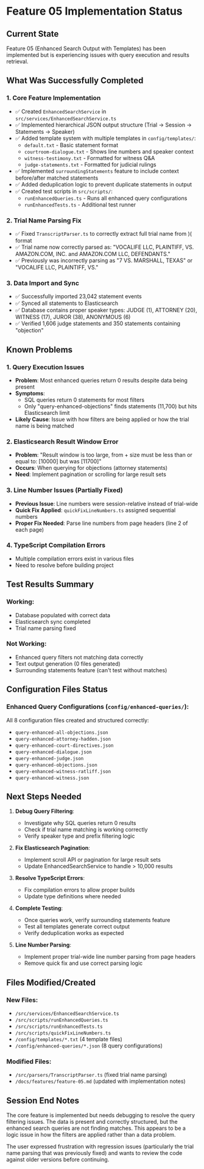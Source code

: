# Feature 05 Implementation Status

## Current State
Feature 05 (Enhanced Search Output with Templates) has been implemented but is experiencing issues with query execution and results retrieval.

## What Was Successfully Completed

### 1. Core Feature Implementation
- ✅ Created `EnhancedSearchService` in `src/services/EnhancedSearchService.ts`
- ✅ Implemented hierarchical JSON output structure (Trial → Session → Statements → Speaker)
- ✅ Added template system with multiple templates in `config/templates/`:
  - `default.txt` - Basic statement format
  - `courtroom-dialogue.txt` - Shows line numbers and speaker context
  - `witness-testimony.txt` - Formatted for witness Q&A
  - `judge-statements.txt` - Formatted for judicial rulings
- ✅ Implemented `surroundingStatements` feature to include context before/after matched statements
- ✅ Added deduplication logic to prevent duplicate statements in output
- ✅ Created test scripts in `src/scripts/`:
  - `runEnhancedQueries.ts` - Runs all enhanced query configurations
  - `runEnhancedTests.ts` - Additional test runner

### 2. Trial Name Parsing Fix
- ✅ Fixed `TranscriptParser.ts` to correctly extract full trial name from )( format
- ✅ Trial name now correctly parsed as: "VOCALIFE LLC, PLAINTIFF, VS. AMAZON.COM, INC. and AMAZON.COM LLC, DEFENDANTS."
- ✅ Previously was incorrectly parsing as "7 VS. MARSHALL, TEXAS" or "VOCALIFE LLC, PLAINTIFF, VS."

### 3. Data Import and Sync
- ✅ Successfully imported 23,042 statement events
- ✅ Synced all statements to Elasticsearch
- ✅ Database contains proper speaker types: JUDGE (1), ATTORNEY (20), WITNESS (17), JUROR (38), ANONYMOUS (6)
- ✅ Verified 1,606 judge statements and 350 statements containing "objection"

## Known Problems

### 1. Query Execution Issues
- **Problem**: Most enhanced queries return 0 results despite data being present
- **Symptoms**: 
  - SQL queries return 0 statements for most filters
  - Only "query-enhanced-objections" finds statements (11,700) but hits Elasticsearch limit
- **Likely Cause**: Issue with how filters are being applied or how the trial name is being matched

### 2. Elasticsearch Result Window Error
- **Problem**: "Result window is too large, from + size must be less than or equal to: [10000] but was [11700]"
- **Occurs**: When querying for objections (attorney statements)
- **Need**: Implement pagination or scrolling for large result sets

### 3. Line Number Issues (Partially Fixed)
- **Previous Issue**: Line numbers were session-relative instead of trial-wide
- **Quick Fix Applied**: `quickFixLineNumbers.ts` assigned sequential numbers
- **Proper Fix Needed**: Parse line numbers from page headers (line 2 of each page)

### 4. TypeScript Compilation Errors
- Multiple compilation errors exist in various files
- Need to resolve before building project

## Test Results Summary

### Working:
- Database populated with correct data
- Elasticsearch sync completed
- Trial name parsing fixed

### Not Working:
- Enhanced query filters not matching data correctly
- Text output generation (0 files generated)
- Surrounding statements feature (can't test without matches)

## Configuration Files Status

### Enhanced Query Configurations (`config/enhanced-queries/`):
All 8 configuration files created and structured correctly:
- `query-enhanced-all-objections.json`
- `query-enhanced-attorney-hadden.json`
- `query-enhanced-court-directives.json`
- `query-enhanced-dialogue.json`
- `query-enhanced-judge.json`
- `query-enhanced-objections.json`
- `query-enhanced-witness-ratliff.json`
- `query-enhanced-witness.json`

## Next Steps Needed

1. **Debug Query Filtering**:
   - Investigate why SQL queries return 0 results
   - Check if trial name matching is working correctly
   - Verify speaker type and prefix filtering logic

2. **Fix Elasticsearch Pagination**:
   - Implement scroll API or pagination for large result sets
   - Update EnhancedSearchService to handle > 10,000 results

3. **Resolve TypeScript Errors**:
   - Fix compilation errors to allow proper builds
   - Update type definitions where needed

4. **Complete Testing**:
   - Once queries work, verify surrounding statements feature
   - Test all templates generate correct output
   - Verify deduplication works as expected

5. **Line Number Parsing**:
   - Implement proper trial-wide line number parsing from page headers
   - Remove quick fix and use correct parsing logic

## Files Modified/Created

### New Files:
- `/src/services/EnhancedSearchService.ts`
- `/src/scripts/runEnhancedQueries.ts`
- `/src/scripts/runEnhancedTests.ts`
- `/src/scripts/quickFixLineNumbers.ts`
- `/config/templates/*.txt` (4 template files)
- `/config/enhanced-queries/*.json` (8 query configurations)

### Modified Files:
- `/src/parsers/TranscriptParser.ts` (fixed trial name parsing)
- `/docs/features/feature-05.md` (updated with implementation notes)

## Session End Notes

The core feature is implemented but needs debugging to resolve the query filtering issues. The data is present and correctly structured, but the enhanced search queries are not finding matches. This appears to be a logic issue in how the filters are applied rather than a data problem.

The user expressed frustration with regression issues (particularly the trial name parsing that was previously fixed) and wants to review the code against older versions before continuing.